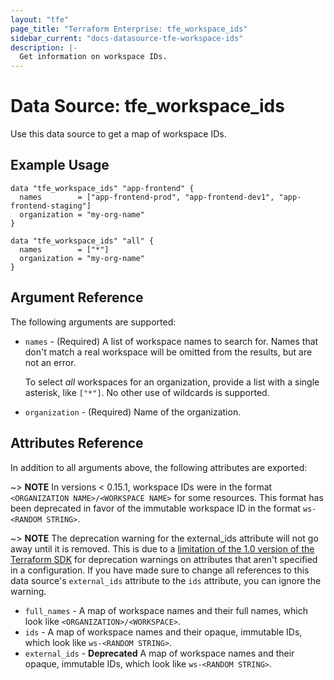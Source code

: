 ```yaml
---
layout: "tfe"
page_title: "Terraform Enterprise: tfe_workspace_ids"
sidebar_current: "docs-datasource-tfe-workspace-ids"
description: |-
  Get information on workspace IDs.
---
```


# Data Source: tfe_workspace_ids

Use this data source to get a map of workspace IDs.

## Example Usage

```hcl
data "tfe_workspace_ids" "app-frontend" {
  names        = ["app-frontend-prod", "app-frontend-dev1", "app-frontend-staging"]
  organization = "my-org-name"
}

data "tfe_workspace_ids" "all" {
  names        = ["*"]
  organization = "my-org-name"
}
```

## Argument Reference

The following arguments are supported:

* `names` - (Required) A list of workspace names to search for. Names that don't
  match a real workspace will be omitted from the results, but are not an error.

    To select _all_ workspaces for an organization, provide a list with a single
    asterisk, like `["*"]`. No other use of wildcards is supported.
* `organization` - (Required) Name of the organization.

## Attributes Reference

In addition to all arguments above, the following attributes are exported:

~> **NOTE** In versions < 0.15.1, workspace IDs were in the format 
`<ORGANIZATION NAME>/<WORKSPACE NAME>` for some resources. This format 
has been deprecated in favor of the immutable workspace ID in the format `ws-<RANDOM STRING>`.

~> **NOTE** The deprecation warning for the external_ids attribute will not go away until it is removed. 
This is due to a [limitation of the 1.0 version of the Terraform SDK](https://github.com/hashicorp/terraform/issues/7569) 
for deprecation warnings on attributes that aren't specified in a configuration. If you have made sure 
to change all references to this data source's `external_ids` attribute to the `ids` attribute, you can ignore the warning.  

* `full_names` - A map of workspace names and their full names, which look like `<ORGANIZATION>/<WORKSPACE>`. 
* `ids` - A map of workspace names and their opaque, immutable IDs, which look like `ws-<RANDOM STRING>`.
* `external_ids` - **Deprecated** A map of workspace names and their opaque, immutable IDs, which
  look like `ws-<RANDOM STRING>`.
